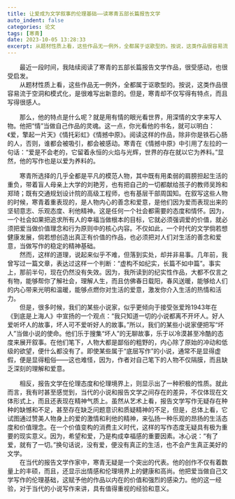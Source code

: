 ```yaml
---
title: 让爱成为文学叙事的伦理基础——读寒青五部长篇报告文学
auto_indent: false
categories: 论文
tags: [寒青]
date: 2023-10-05 13:28:33
excerpt: 从题材性质上看，这些作品无一例外，全都属于讴歌型的。按说，这类作品很容易流于空洞和模式化，是很难写出新意的。但是，寒青却不仅写得有特点，而且写得很感人。
---
```

　　最近一段时间，我陆续阅读了寒青的五部长篇报告文学作品，很受感动，也很受启发。    
　　从题材性质上看，这些作品无一例外，全都属于讴歌型的。按说，这类作品很容易流于空洞和模式化，是很难写出新意的。但是，寒青却不仅写得有特点，而且写得很感人。   

　　那么，他的特点是什么呢？就是用有情的眼光看世界，用深情的文字来写人物。他把“情”当做自己作品的灵魂。这一点，你光看他的书名，就可以明白：《爱，擎起一片天》《情托彩虹》《情撼中原》。阅读这样的作品，除非你是铁石心肠的人，否则，谁都会被吸引，都会被感动。寒青在《情撼中原》中引用了左拉的一句话：“爱是不会老的，它留着永恒的火焰与光辉，世界的存在就以它为养料。”显然，他的写作也是以爱为养料的。

　　寒青所选择的几乎全都是平凡的模范人物，其中既有用柔弱的肩膀担起生活的重负，带着盲人母亲上大学的刘艳芳，也有把自己的一切都献给孩子的教师吴玲和郑琦；既有交通规划设计院的高级工程师，也有基层干部周国知。在叙写这些人物的时候，寒青着重表现的，是人物内心的善念和爱意，是他们因为爱而表现出来的坚韧意志、乐观态度、利他精神。这是任何一个社会都需要的态度和情怀。因为，一个社会如果把追求所有人的幸福当做根本的目标，它就必须强调爱的价值，就必须把爱当做价值理念和行为原则中的核心内容。不仅如此，一个时代的文学倘若想健康发展，倘若想创造出真正有价值的作品，也必须把对人们对生活的善念和爱意，当做写作的稳定的精神基础。    
　　然而，这样的道理，说起来似乎不难，但落到实处，却并非易事。几年前，我曾写过一篇文章，表达过这样一个判断：“虚构不如纪实，长篇不如中篇”。事实上，那前半句，现在仍然没有失效。因为，我所读到的纪实性作品，大都不仅言之有物，能够帮你了解社会，理解人生，而且仿佛春日载阳，春风送暖，能够给人们的内心带来光明和温暖，能够点燃你对生活的爱意，激发你介入生活的热情和活力。    
　　但是，很多时候，我们的某些小说家，似乎更倾向于接受张爱玲1943年在《到底是上海人》中宣扬的一个观点：“我只知道一切的小说都离不开坏人。好人爱听坏人的故事，坏人可不爱听好人的故事。”所以，我们的某些小说家便把写“坏人”当做小说的使命。他们乐于搜集“坏人”的无聊故事，乐于以冷漠甚至冷酷的态度来展开叙事。在他们笔下，人物大都是鄙俗的粗野的，内心除了原始的冲动和低级的欲望，便什么都没有了。即使某些属于“底层写作”的小说，通常不是显得虚假，便是显得粗俗——这也难怪，因为，作者对自己笔下的人物不仅隔膜，而且缺乏深刻的理解和爱意。

　　相反，报告文学在伦理态度和伦理境界上，则显示出了一种积极的性质。就此而言，我有时甚至感觉到，当代的小说和报告文学之间存在的差异，不仅体现在文体形式上，而且还表现在精神气质上。虽然从艺术上看，报告文学写作无疑存在种种的缺憾和不足，甚至存在缺乏问题意识和质疑精神的不足，但是，总体上看，它试图通过赞美人物身上的爱的激情和利他的精神，来弘扬一种乐观的昂扬的生活态度和价值理念。在一个价值变构的消费主义时代，这样的写作态度无疑具有极为重要的现实意义。因为，希望和爱，乃是构成幸福感的重要因素。冰心说：“有了爱，就有了一切。”换句话说，没有爱，便没有真正的生活，也不会产生真正美好的文学。    
　　在当代的报告文学作家中，寒青无疑是一个突出的代表。他的创作不仅有着数量上的丰硕，而且，还显示出情感和伦理境界上的健康和高尚。他把爱当做自己文学写作的伦理基础，这赋予他的作品以内在的价值和强烈的感染力。他的这一经验，对于当代的小说写作来讲，具有值得重视的经验和意义。 
